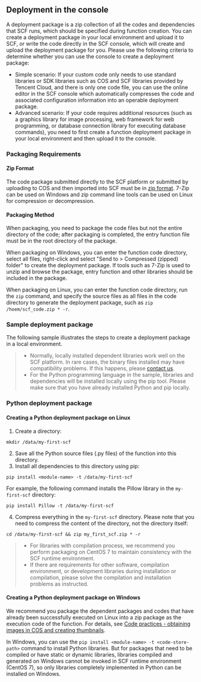 ## Deployment in the console

A deployment package is a zip collection of all the codes and dependencies that SCF runs, which should be specified during function creation. You can create a deployment package in your local environment and upload it to SCF, or write the code directly in the SCF console, which will create and upload the deployment package for you. Please use the following criteria to determine whether you can use the console to create a deployment package:

- Simple scenario: If your custom code only needs to use standard libraries or SDK libraries such as COS and SCF libraries provided by Tencent Cloud, and there is only one code file, you can use the online editor in the SCF console which automatically compresses the code and associated configuration information into an operable deployment package.
- Advanced scenario: If your code requires additional resources (such as a graphics library for image processing, web framework for web programming, or database connection library for executing database commands), you need to first create a function deployment package in your local environment and then upload it to the console.

### Packaging Requirements

#### Zip Format

The code package submitted directly to the SCF platform or submitted by uploading to COS and then imported into SCF must be in [zip format](https://en.wikipedia.org/wiki/Zip_(file_format)). 7-Zip can be used on Windows and zip command line tools can be used on Linux for compression or decompression.

#### Packaging Method

When packaging, you need to package the code files but not the entire directory of the code; after packaging is completed, the entry function file must be in the root directory of the package.

When packaging on Windows, you can enter the function code directory, select all files, right-click and select "Send to > Compressed (zipped) folder" to create the deployment package. If tools such as 7-Zip is used to unzip and browse the package, entry function and other libraries should be included in the package.

When packaging on Linux, you can enter the function code directory, run the `zip` command, and specify the source files as all files in the code directory to generate the deployment package, such as `zip /hoem/scf_code.zip * -r`.

### Sample deployment package

The following sample illustrates the steps to create a deployment package in a local environment.


>
>- Normally, locally installed dependent libraries work well on the SCF platform. In rare cases, the binary files installed may have compatibility problems. If this happens, please [contact us](https://intl.cloud.tencent.com/document/product/583/9712).
>- For the Python programming language in the sample, libraries and dependencies will be installed locally using the pip tool. Please make sure that you have already installed Python and pip locally.

### Python deployment package

#### Creating a Python deployment package on Linux
1. Create a directory:
```
mkdir /data/my-first-scf
```
2. Save all the Python source files (.py files) of the function into this directory.
3. Install all dependencies to this directory using pip:
```
pip install <module-name> -t /data/my-first-scf
```
For example, the following command installs the Pillow library in the `my-first-scf` directory:
```
pip install Pillow -t /data/my-first-scf
```
4. Compress everything in the `my-first-scf` directory. Please note that you need to compress the content of the directory, not the directory itself:
```
cd /data/my-first-scf && zip my_first_scf.zip * -r
```

>
>- For libraries with compilation process, we recommend you perform packaging on CentOS 7 to maintain consistency with the SCF runtime environment.
>- If there are requirements for other software, compilation environment, or development libraries during installation or compilation, please solve the compilation and installation problems as instructed.

#### Creating a Python deployment package on Windows

We recommend you package the dependent packages and codes that have already been successfully executed on Linux into a zip package as the execution code of the function. For details, see [Code practices - obtaining images in COS and creating thumbnails](https://intl.cloud.tencent.com/document/product/583/9736).

In Windows, you can use the `pip install <module-name> -t <code-store-path>` command to install Python libraries. But for packages that need to be compiled or have static or dynamic libraries, libraries compiled and generated on Windows cannot be invoked in SCF runtime environment (CentOS 7), so only libraries completely implemented in Python can be installed on Windows.


